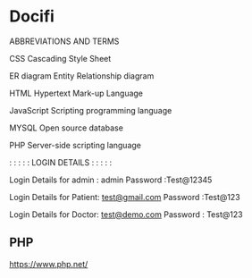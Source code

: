 # Docifi
ABBREVIATIONS AND TERMS

CSS						Cascading Style Sheet

ER diagram					Entity Relationship diagram

HTML					Hypertext Mark-up Language

JavaScript					Scripting programming language

MYSQL					Open source database

PHP						Server-side scripting language

 : : : : : LOGIN DETAILS : : : : : 


Login Details for admin : admin
              Password :Test@12345
              
Login Details for Patient: test@gmail.com 
                Password :Test@123
                
Login Details for Doctor: test@demo.com 
                Password : Test@123
## PHP
https://www.php.net/
